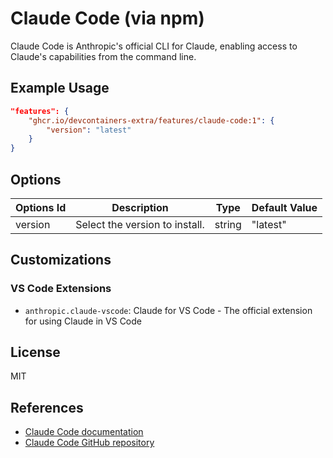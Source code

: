 # Claude Code (via npm)

Claude Code is Anthropic's official CLI for Claude, enabling access to Claude's capabilities from the command line.

## Example Usage

```json
"features": {
    "ghcr.io/devcontainers-extra/features/claude-code:1": {
        "version": "latest"
    }
}
```

## Options

| Options Id | Description | Type | Default Value |
|-----|-----|-----|-----|
| version | Select the version to install. | string | "latest" |

## Customizations

### VS Code Extensions

- `anthropic.claude-vscode`: Claude for VS Code - The official extension for using Claude in VS Code

## License

MIT

## References

- [Claude Code documentation](https://docs.anthropic.com/en/docs/agents-and-tools/claude-code/overview)
- [Claude Code GitHub repository](https://github.com/anthropics/claude-code)